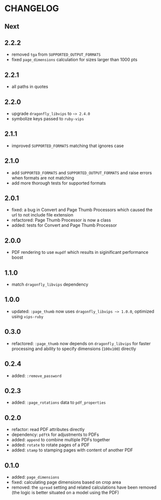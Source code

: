 # CHANGELOG

## Next

## 2.2.2

* removed `tga` from `SUPPORTED_OUTPUT_FORMATS`
* fixed `page_dimensions` calculation for sizes larger than 1000 pts

## 2.2.1

* all paths in quotes

## 2.2.0

* upgrade `dragonfly_libvips` to `~> 2.4.0`
* symbolize keys passed to `ruby-vips`

## 2.1.1

* improved `SUPPORTED_FORMATS` matching that ignores case

## 2.1.0

* add `SUPPORTED_FORMATS` and `SUPPORTED_OUTPUT_FORMATS` and raise errors when formats are not matching
* add more thorough tests for supported formats

## 2.0.1

* fixed: a bug in Convert and Page Thumb Processors which caused the url to not include file extension
* refactored: Page Thumb Processor is now a class
* added: tests for Convert and Page Thumb Processor

## 2.0.0

* PDF rendering to use `mupdf` which results in siginificant performance boost

## 1.1.0

* match `dragonfly_libvips` dependency

## 1.0.0

* updated: `:page_thumb` now uses `dragonfly_libvips ~> 1.0.0`, optimized using `vips-ruby`

## 0.3.0

* refactored: `:page_thumb` now depends on `dragonfly_libvips` for faster processing and ability to specify dimensions (`100x100`) directly

## 0.2.4

* added: `:remove_password`

## 0.2.3

* added: `:page_rotations` data to `pdf_properties`

## 0.2.0

* refactor: read PDF attributes directly
* dependency: `pdftk` for adjustments to PDFs
* added: `append` to combine multiple PDFs together
* added: `rotate` to rotate pages of a PDF
* added: `stamp` to stamping pages with content of another PDF

## 0.1.0

* added: `page_dimensions`
* fixed: calculating page dimensions based on crop area
* removed: the `spread` setting and related calculations have been removed (the logic is better situated on a model using the PDF)
